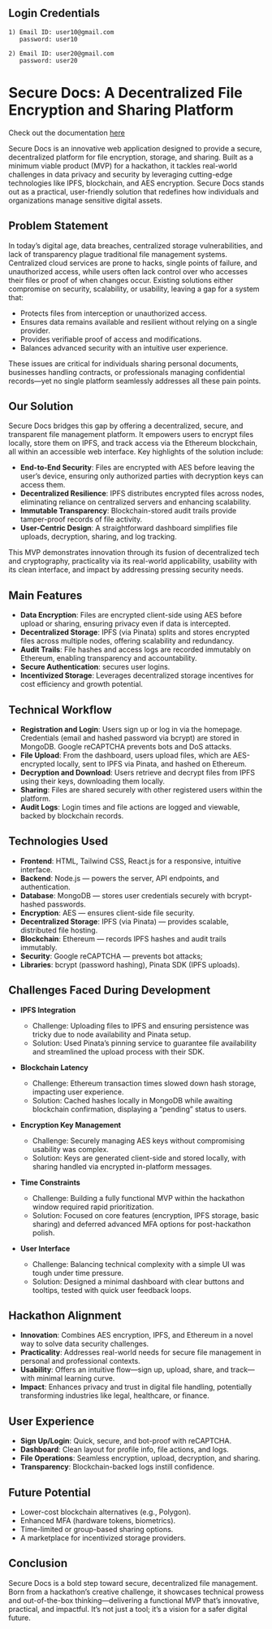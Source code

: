 ## Login Credentials

```
1) Email ID: user10@gmail.com
   password: user10
```
```
2) Email ID: user20@gmail.com
   password: user20
```



# Secure Docs: A Decentralized File Encryption and Sharing Platform

Check out the documentation [here](https://drive.google.com/file/d/1SYXkmCM2-E9tnbZtgx36oImX0KgbjzZZ/view?usp=drive_link)

Secure Docs is an innovative web application designed to provide a secure, decentralized platform for file encryption, storage, and sharing. Built as a minimum viable product (MVP) for a hackathon, it tackles real-world challenges in data privacy and security by leveraging cutting-edge technologies like IPFS, blockchain, and AES encryption. Secure Docs stands out as a practical, user-friendly solution that redefines how individuals and organizations manage sensitive digital assets.

## Problem Statement
In today’s digital age, data breaches, centralized storage vulnerabilities, and lack of transparency plague traditional file management systems. Centralized cloud services are prone to hacks, single points of failure, and unauthorized access, while users often lack control over who accesses their files or proof of when changes occur. Existing solutions either compromise on security, scalability, or usability, leaving a gap for a system that:
- Protects files from interception or unauthorized access.
- Ensures data remains available and resilient without relying on a single provider.
- Provides verifiable proof of access and modifications.
- Balances advanced security with an intuitive user experience.

These issues are critical for individuals sharing personal documents, businesses handling contracts, or professionals managing confidential records—yet no single platform seamlessly addresses all these pain points.

## Our Solution
Secure Docs bridges this gap by offering a decentralized, secure, and transparent file management platform. It empowers users to encrypt files locally, store them on IPFS, and track access via the Ethereum blockchain, all within an accessible web interface. Key highlights of the solution include:

- **End-to-End Security**: Files are encrypted with AES before leaving the user’s device, ensuring only authorized parties with decryption keys can access them.
- **Decentralized Resilience**: IPFS distributes encrypted files across nodes, eliminating reliance on centralized servers and enhancing scalability.
- **Immutable Transparency**: Blockchain-stored audit trails provide tamper-proof records of file activity.
- **User-Centric Design**: A straightforward dashboard simplifies file uploads, decryption, sharing, and log tracking.

This MVP demonstrates innovation through its fusion of decentralized tech and cryptography, practicality via its real-world applicability, usability with its clean interface, and impact by addressing pressing security needs.

## Main Features
- **Data Encryption**: Files are encrypted client-side using AES before upload or sharing, ensuring privacy even if data is intercepted.
- **Decentralized Storage**: IPFS (via Pinata) splits and stores encrypted files across multiple nodes, offering scalability and redundancy.
- **Audit Trails**: File hashes and access logs are recorded immutably on Ethereum, enabling transparency and accountability.
- **Secure Authentication**: secures user logins.
- **Incentivized Storage**: Leverages decentralized storage incentives for cost efficiency and growth potential.

## Technical Workflow
- **Registration and Login**: Users sign up or log in via the homepage. Credentials (email and hashed password via bcrypt) are stored in MongoDB. Google reCAPTCHA prevents bots and DoS attacks.
- **File Upload**: From the dashboard, users upload files, which are AES-encrypted locally, sent to IPFS via Pinata, and hashed on Ethereum.
- **Decryption and Download**: Users retrieve and decrypt files from IPFS using their keys, downloading them locally.
- **Sharing**: Files are shared securely with other registered users within the platform.
- **Audit Logs**: Login times and file actions are logged and viewable, backed by blockchain records.

## Technologies Used
- **Frontend**: HTML, Tailwind CSS, React.js for a responsive, intuitive interface.
- **Backend**: Node.js — powers the server, API endpoints, and authentication.
- **Database**: MongoDB — stores user credentials securely with bcrypt-hashed passwords.
- **Encryption**: AES — ensures client-side file security.
- **Decentralized Storage**: IPFS (via Pinata) — provides scalable, distributed file hosting.
- **Blockchain**: Ethereum — records IPFS hashes and audit trails immutably.
- **Security**: Google reCAPTCHA — prevents bot attacks;
- **Libraries**: bcrypt (password hashing), Pinata SDK (IPFS uploads).

## Challenges Faced During Development
- **IPFS Integration**
  - Challenge: Uploading files to IPFS and ensuring persistence was tricky due to node availability and Pinata setup.
  - Solution: Used Pinata’s pinning service to guarantee file availability and streamlined the upload process with their SDK.

- **Blockchain Latency**
  - Challenge: Ethereum transaction times slowed down hash storage, impacting user experience.
  - Solution: Cached hashes locally in MongoDB while awaiting blockchain confirmation, displaying a “pending” status to users.

- **Encryption Key Management**
  - Challenge: Securely managing AES keys without compromising usability was complex.
  - Solution: Keys are generated client-side and stored locally, with sharing handled via encrypted in-platform messages.

- **Time Constraints**
  - Challenge: Building a fully functional MVP within the hackathon window required rapid prioritization.
  - Solution: Focused on core features (encryption, IPFS storage, basic sharing) and deferred advanced MFA options for post-hackathon polish.

- **User Interface**
  - Challenge: Balancing technical complexity with a simple UI was tough under time pressure.
  - Solution: Designed a minimal dashboard with clear buttons and tooltips, tested with quick user feedback loops.

## Hackathon Alignment
- **Innovation**: Combines AES encryption, IPFS, and Ethereum in a novel way to solve data security challenges.
- **Practicality**: Addresses real-world needs for secure file management in personal and professional contexts.
- **Usability**: Offers an intuitive flow—sign up, upload, share, and track—with minimal learning curve.
- **Impact**: Enhances privacy and trust in digital file handling, potentially transforming industries like legal, healthcare, or finance.

## User Experience
- **Sign Up/Login**: Quick, secure, and bot-proof with reCAPTCHA.
- **Dashboard**: Clean layout for profile info, file actions, and logs.
- **File Operations**: Seamless encryption, upload, decryption, and sharing.
- **Transparency**: Blockchain-backed logs instill confidence.

## Future Potential
- Lower-cost blockchain alternatives (e.g., Polygon).
- Enhanced MFA (hardware tokens, biometrics).
- Time-limited or group-based sharing options.
- A marketplace for incentivized storage providers.

## Conclusion
Secure Docs is a bold step toward secure, decentralized file management. Born from a hackathon’s creative challenge, it showcases technical prowess and out-of-the-box thinking—delivering a functional MVP that’s innovative, practical, and impactful. It’s not just a tool; it’s a vision for a safer digital future.
